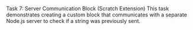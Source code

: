 Task 7: Server Communication Block (Scratch Extension)
This task demonstrates creating a custom block that communicates with a separate Node.js server to check if a string was previously sent.
